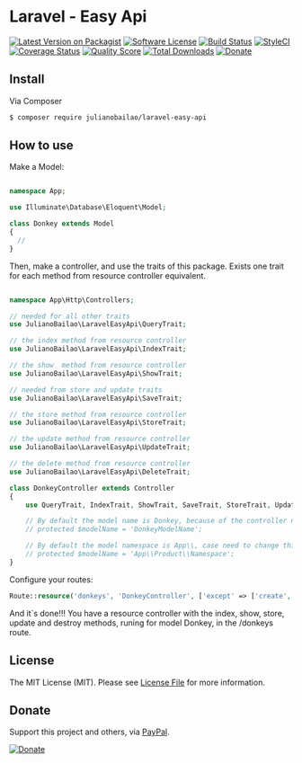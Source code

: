 # Laravel - Easy Api

[![Latest Version on Packagist][ico-version]][link-packagist]
[![Software License][ico-license]](LICENSE.md)
[![Build Status][ico-travis]][link-travis]
[![StyleCI][ico-styleci]][link-styleci]
[![Coverage Status][ico-scrutinizer]][link-scrutinizer]
[![Quality Score][ico-code-quality]][link-code-quality]
[![Total Downloads][ico-downloads]][link-downloads]
[![Donate][ico-donate]][link-donate]

[ico-version]: https://img.shields.io/packagist/v/julianobailao/laravel-easy-api.svg?style=flat-square
[ico-license]: https://img.shields.io/badge/license-MIT-brightgreen.svg?style=flat-square
[ico-travis]: https://img.shields.io/travis/julianobailao/laravel-easy-api/master.svg?style=flat-square
[ico-scrutinizer]:https://img.shields.io/scrutinizer/coverage/g/julianobailao/laravel-easy-api.svg?style=flat-square
[ico-code-quality]:https://img.shields.io/scrutinizer/g/julianobailao/laravel-easy-api.svg?style=flat-square
[ico-downloads]: https://img.shields.io/packagist/dt/julianobailao/laravel-easy-api.svg?style=flat-square
[ico-styleci]: https://styleci.io/repos/80361872/shield
[ico-donate]:https://img.shields.io/badge/Donate-PayPal-brightgreen.svg?style=flat-square

[link-packagist]: https://packagist.org/packages/julianobailao/laravel-easy-api
[link-travis]: https://travis-ci.org/julianobailao/laravel-easy-api
[link-scrutinizer]: https://scrutinizer-ci.com/g/julianobailao/laravel-easy-api/?branch=master
[link-code-quality]: https://scrutinizer-ci.com/g/julianobailao/laravel-easy-api/?branch=master
[link-downloads]: https://packagist.org/packages/julianobailao/laravel-easy-api
[link-styleci]: https://styleci.io/repos/80361872
[link-donate]: https://www.paypal.com/cgi-bin/webscr?cmd=_s-xclick&hosted_button_id=LDRJCTGY2YXYJ

## Install

Via Composer

```bash
$ composer require julianobailao/laravel-easy-api
```

## How to use

Make a Model:
``` php

namespace App;

use Illuminate\Database\Eloquent\Model;

class Donkey extends Model
{
  //
}
```

Then, make a controller, and use the traits of this package. Exists one trait for each method from resource controller equivalent.

``` php

namespace App\Http\Controllers;

// needed for all other traits
use JulianoBailao\LaravelEasyApi\QueryTrait; 

// the index method from resource controller
use JulianoBailao\LaravelEasyApi\IndexTrait;

// the show  method from resource controller
use JulianoBailao\LaravelEasyApi\ShowTrait; 

// needed from store and update traits
use JulianoBailao\LaravelEasyApi\SaveTrait;

// the store method from resource controller
use JulianoBailao\LaravelEasyApi\StoreTrait;

// the update method from resource controller
use JulianoBailao\LaravelEasyApi\UpdateTrait;

// the delete method from resource controller
use JulianoBailao\LaravelEasyApi\DeleteTrait;

class DonkeyController extends Controller
{
    use QueryTrait, IndexTrait, ShowTrait, SaveTrait, StoreTrait, UpdateTrait, DeleteTrait;

    // By default the model name is Donkey, because of the controller name, case need to change this:
    // protected $modelName = 'DonkeyModelName';

    // By default the model namespace is App\\, case need to change this:
    // protected $modelName = 'App\\Product\\Namespace';
}
```

Configure your routes:

``` php
Route::resource('donkeys', 'DonkeyController', ['except' => ['create', 'edit']]);
```
And it`s done!!! You have a resource controller with the index, show, store, update and destroy methods, runing for model Donkey, in the /donkeys route.

## License

The MIT License (MIT). Please see [License File](LICENSE.md) for more information.

## Donate
Support this project and others, via [PayPal](link-donate).

[![Donate][ico-donate]][link-donate]
